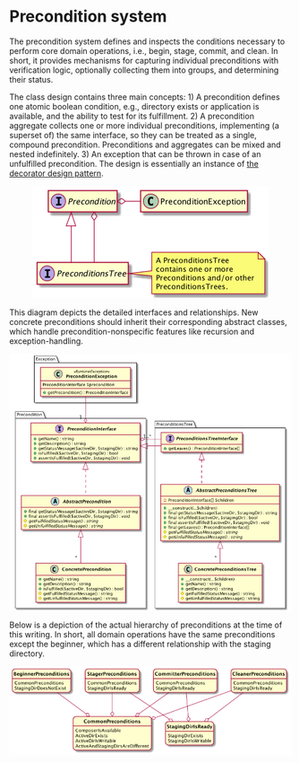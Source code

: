 # Precondition system

The precondition system defines and inspects the conditions necessary to perform core domain operations, i.e., begin, stage, commit, and clean. In short, it provides mechanisms for capturing individual preconditions with verification logic, optionally collecting them into groups, and determining their status.

The class design contains three main concepts: 1) A precondition defines one atomic boolean condition, e.g., directory exists or application is available, and the ability to test for its fulfillment. 2) A precondition aggregate collects one or more individual preconditions, implementing (a superset of) the same interface, so they can be treated as a single, compound precondition. Preconditions and aggregates can be mixed and nested indefinitely. 3) An exception that can be thrown in case of an unfulfilled precondition. The design is essentially an instance of [the decorator design pattern](https://sourcemaking.com/design_patterns/decorator).

<div align="center">
<img src="resources/overview.png" alt="Overview diagram" />
</div>

This diagram depicts the detailed interfaces and relationships. New concrete preconditions should inherit their corresponding abstract classes, which handle precondition-nonspecific features like recursion and exception-handling. 

<div align="center">
<img src="resources/detail.png" alt="Detail diagram" />
</div>

Below is a depiction of the actual hierarchy of preconditions at the time of this writing. In short, all domain operations have the same preconditions except the beginner, which has a different relationship with the staging directory.

<div align="center">
<img src="resources/hierarchy.png" alt="Hierarchy diagram" />
</div>
